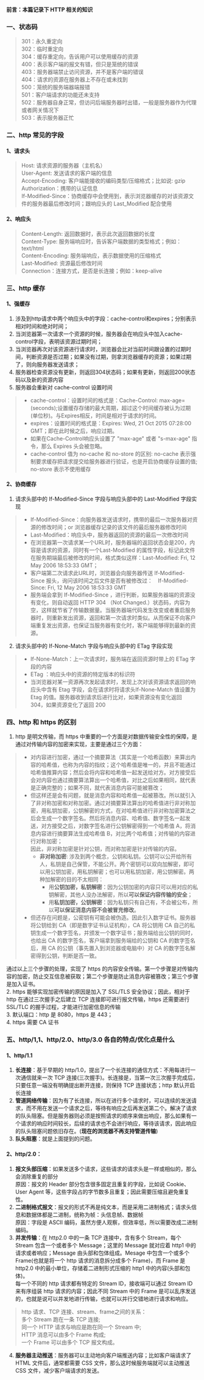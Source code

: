 **前言：本篇记录下 HTTP 相关的知识**
### 一、状态码
> 301：永久重定向  
302：临时重定向   
304：缓存重定向，告诉用户可以使用缓存的资源   
400：表示客户端的报文有错，但只是笼统的错误   
403：服务器端禁止访问资源，并不是客户端的错误   
404：请求的资源在服务器上不存在或未找到   
500：笼统的服务端器端报错   
501：客户端请求的功能还未支持   
502：服务器自身正常，但访问后端服务器时出错，一般是服务器作为代理或者网关情况下   
503：表示服务器正忙

### 二、http 常见的字段
#### 1、请求头
>Host: 请求资源的服务器（主机名）   
User-Agent: 发送请求的客户端的信息    
Accept-Encoding: 客户端能接收的编码类型/压缩格式；比如说: gzip    
Authorization：携带的认证信息   
If-Modified-Since：协商缓存中会使用到，表示浏览器缓存的对该资源文件的服务器最后修改时间；跟响应头的 Last_Modified 配合使用
#### 2、响应头
> Content-Length: 返回数据时，表示此次返回数据的长度    
Content-Type: 服务端响应时，告诉客户端数据的类型格式；例如：text/html   
Content-Encoding: 服务端响应，表示数据使用的压缩格式    
Last-Modified: 资源最后修改时间   
Connection：连接方式，是否是长连接；例如：keep-alive    
### 三、http 缓存
#### 1、强缓存
1. 涉及到http请求中两个响应头中的字段：cache-control和expires；分别表示相对时间和绝对时间；
2. 当浏览器第一次请求一个资源的时候，服务器会在响应头中加入cache-control字段，表明该资源过期时间；
3. 当浏览器再次对该资源进行请求时，浏览器会比对当前时间跟设置的过期时间，判断资源是否过期；如果没有过期，则拿浏览器缓存的资源；如果过期了，则向服务器发送请求；
4. 服务器检查资源没有更新，则返回304状态码；如果有更新，则返回200状态码以及新的资源内容 
5. 服务器会重新对 cache-control 设置时间
> * cache-control：设置时间的格式是：Cache-Control: max-age=(seconds);设置缓存存储的最大周期，超过这个时间缓存被认为过期 (单位秒)。与Expires相反，时间是相对于请求的时间。    
> * expires：设置时间的格式是：Expires: Wed, 21 Oct 2015 07:28:00 GMT；即在此时候之后，响应过期。
> * 如果在Cache-Control响应头设置了 "max-age" 或者 "s-max-age" 指令，那么 Expires 头会被忽略。
> * cache-control 值为 no-cache 和 no-store 的区别: no-cache 表示强制要求缓存把请求提交给服务器进行验证，也是开启协商缓存设置的值; no-store 表示不使用缓存
#### 2、协商缓存
1. 请求头部中的 If-Modified-Since 字段与响应头部中的 Last-Modified 字段实现
> * If-Modified-Since：向服务器发送请求时，携带的最后一次服务器对资源的修改时间；or 浏览器缓存记录的该文件的最后服务器修改时间
> * Last-Modified：响应头中，服务器返回的资源的最后一次修改时间
> * 在浏览器第一次请求某一个URL时，服务器端的返回状态会是200，内容是请求的资源，同时有一个Last-Modified 的属性字段，标记此文件在服务期端最后被修改的时间，格式类似这样：Last-Modified: Fri, 12 May 2006 18:53:33 GMT；
> * 客户端第二次请求此URL时，浏览器会向服务器传送 If-Modified-Since 报头，询问该时间之后文件是否有被修改过：　If-Modified-Since: Fri, 12 May 2006 18:53:33 GMT
> * 服务端会拿到 If-Modified-Since ，进行判断，如果服务器端的资源没有变化，则自动返回 HTTP 304 （Not Changed.）状态码，内容为空，这样就节省了传输数据量。当服务器端代码发生改变或者重启服务器时，则重新发出资源，返回和第一次请求时类似。从而保证不向客户端重复发出资源，也保证当服务器有变化时，客户端能够得到最新的资源。
2. 请求头部中的 If-None-Match 字段与响应头部中的 ETag 字段实现
> * If-None-Match：上一次请求时，服务端在返回资源时带上的 ETag 字段的内容
> * ETag ：响应头中的资源的特定版本的标识符
> * 当浏览器对某一资源再次发起请求时，发现上次对该资源请求返回的响应头中含有 Etag 字段，会在请求时将请求头If-None-Match 值设置为 Etag 的值。服务器收到请求后进行比对，如果资源没有变化返回 304，如果资源变化了返回 200
### 四、http 和 https 的区别
1. http 是明文传输，而 https 中重要的一个方面是对数据传输安全性的保障，是通过对传输内容的加密来实现，主要是通过三个方面：
> * 对内容进行加密，通过一个摘要算法（其实是一个哈希函数）来算出内容的哈希值，也称为内容的指纹；这个哈希值是唯一的，并且不能通过哈希值推算内容；然后会将内容和哈希值一起发送给对方。对方接受后会对内容也通过摘要算法算出一个哈希值，对比之后如果相同，就代表是正确完整的；如果不同，就代表消息内容可能被篡改；
> * 但这样还是会有问题，就是消息内容和哈希值一起被篡改。所以就引入了非对称加密和对称加密。通过对摘要算法算出的哈希值进行非对称加密，用私钥加密，公钥解密的方式，在对哈希值进行非对称加密算法之后会生成一个数字签名。然后将消息内容、哈希值、数字签名一起发送，对方接受之后，对数字签名进行公钥解密得到一个哈希值 A，将消息内容进行摘要算法生成哈希值 B，对比两个哈希值；对传输的内容进行对称加密；    
> 因此，非对称加密是针对公钥，而对称加密是针对传输的内容。    
>   * **非对称加密**: 涉及到两个概念，公钥和私钥。公钥可以公开给所有人，私钥是自己保管，不能公开。两个密钥可以双向加解密，即可以用公钥加密，用私钥解密；也可以用私钥加密，用公钥解密。两种加解密的目的不太相同：
>     * 用**公钥加密，私钥解密**：因为公钥加密的内容只可以用对应的私钥解密，其他人没办法解密，所以**可以保证内容传输的安全**；
>     * 用**私钥加密，公钥解密**：因为私钥只有自己有，不会被公布，所以**可以保证消息内容不会被冒充修改**。
> * 但还存在问题是，公密钥有可能会被伪造。因此引入数字证书。服务器将公钥给到 CA（即是数字证书认证机构），CA 将公钥用 CA 自己的私钥生成一个数字签名，并颁发一个数字证书；服务端给出公钥的同时，也给出 CA 的数字签名，客户端拿到服务端给的公钥和 CA 的数字签名后，用 CA 的公钥（事先置入到浏览器或电脑中）对 CA 的数字签名解密得到公钥，判断是否一致。    

通过以上三个步骤的处理，实现了 https 的内容安全传输。第一个步骤是对传输内容的加密，防止交互信息被获取；第二个步骤是防止消息内容被篡改；第三个步骤是加入证书。   
2. https 能够实现加密传输的原因是加入了  SSL/TLS 安全协议；因此，相对于 http 在通过三次握手之后建立 TCP 连接即可进行报文传输，https 还需要进行 SSL/TLC 的握手过程，才能进行加密信息的传输   
3. 默认端口：http 是 8080，https 是 443；   
4. https 需要 CA 证书
### 五、http/1,1、http/2.0、http/3.0 各自的特点/优化点是什么
#### 1、http/1.1
1. **长连接**：基于早期的 http/1.0，提出了一个长连接的通信方式：不用每进行一次通信就来一次 TCP 连接(三次握手)。长连接是，当第一次三次握手完成后，只要任意一端没有明确提出断开连接，则保持 TCP 连接状态；http 默认开启长连接   
2. **管道网络传输**：因为有了长连接，所以在进行多个请求时，可以连续的发送请求，而不用在发送一个请求之后，等待有响应之后再发送第二个。解决了请求的队头阻塞。但是服务器则必须是按照请求的顺序来做出响应，那么如果有一个请求的响应时间较长，后续的请求也不会进行响应，等待该请求，因此响应的队头阻塞问题依旧存在。(**现在的浏览器不再支持管道传输**)
3. **队头阻塞**：就是上面提到的问题。
#### 2、http/2.0：
1. **报文头部压缩**：如果发送多个请求，这些请求的请求头是一样或相似的，那么会消除重复的部分   
原因：报文的 Header 部分包含很多固定且重复的字段，比如说 Cookie、User Agent 等，这些字段占的字节数多且重复；因此需要压缩且避免重复性。
2. **二进制格式报文**：报文的形式不再是纯文本，而是采用二进制格式；请求头信息和数据体都是二进制，统称为帧：头信息帧、数据帧   
原因：字段是 ASCII 编码，虽然方便人观察，但效率低，所以需要改成二进制编码。
3. **并发传输**：在 http2.0 中的一条 TCP 连接中，含有多个 Stream，每个 Stream 包含一个或者多个 Message；这里的 Message 就对应着 http1 中的请求或者响应；Message 由头部和包体组成。Mesage 中包含一个或多个 Frame(也就是将一个 http 请求的消息拆分成多个 Frame)，而 Frame 是 http2.0 中的最小单位，存储着二进制形式压缩的 http1 中的内容(头部和包体)。    
每一个不同的 http 请求都有特定的 Stream ID，接收端可以通过 Stream ID 来有序组装 http 请求的内容；因此不同 Stream 中的 Frame 是可以乱序发送的，也就是说可以并发地进行传输，也就可以并行交错地进行请求和响应。
> http 请求、TCP 连接、stream、frame之间的关系：    
多个 Stream 跑在一条 TCP 连接;    
同一个 HTTP 请求与响应是跑在同一个 Stream 中;   
HTTP 消息可以由多个 Frame 构成;   
一个 Frame 可以由多个 TCP 报文构成。
4. **服务器主动推送**：服务器可以主动地向客户端推送内容；比如客户端请求了 HTML 文件后，通常都需要 CSS 文件，那么这时候服务端就可以主动推送 CSS 文件，减少客户端请求的发送。


